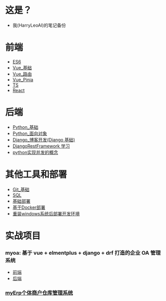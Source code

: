 # 这是？

- 我(HarryLeoAI)的笔记备份

# 前端

- <a href="./ES6.md">ES6</a>
- <a href="./Vue_基础.md">Vue\_基础</a>
- <a href="./Vue_路由.md">Vue\_路由</a>
- <a href="./Vue_Pinia.md">Vue_Pinia</a>
- <a href="./typescript.md">TS</a>
- <a href="./React.md">React</a>

# 后端

- <a href="./Python_基础.md">Python\_基础</a>
- <a href="./Python_面向对象.md">Python\_面向对象</a>
- <a href="./Django博客开发.md">Django\_博客开发(Django 基础)</a>
- <a href="./DjangoRestFramework.md">DjangoRestFramework 学习</a>
- <a href="./python实现并发的概念.md">python实现并发的概念</a>

# 其他工具和部署

- <a href="./Git_基础.md">Git\_基础</a>
- <a href="./SQL.md">SQL</a>
- <a href="./基础部署.md">基础部署</a>
- <a href="./基于Docker部署.md">基于Docker部署</a>
- <a href="./windows开发环境部署.md">重装windows系统后部署开发环境</a>

# 实战项目

### myoa: 基于 vue + elmentplus + django + drf 打造的企业 OA 管理系统

- <a href="https://github.com/HarryWebAI/myoa_frontend">前端</a>
- <a href="https://github.com/HarryWebAI/myoa_backend">后端</a>

### <a href="https://github.com/HarryWebAI/myerp">myErp个体商户仓库管理系统</a>
